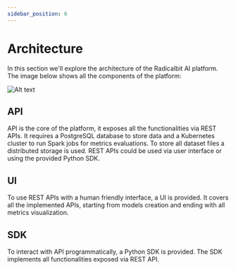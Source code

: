 ```yaml
---
sidebar_position: 6
---
```


# Architecture

In this section we'll explore the architecture of the Radicalbit AI platform.
The image below shows all the components of the platform:

![Alt text](/img/architecture/architecture.png "Architecture")

## API

API is the core of the platform, it exposes all the functionalities via REST APIs.
It requires a PostgreSQL database to store data and a Kubernetes cluster to run Spark jobs for metrics evaluations.
To store all dataset files a distributed storage is used.
REST APIs could be used via user interface or using the provided Python SDK.

## UI

To use REST APIs with a human friendly interface, a UI is provided.
It covers all the implemented APIs, starting from models creation and ending with all metrics visualization.

## SDK

To interact with API programmatically, a Python SDK is provided.
The SDK implements all functionalities exposed via REST API.